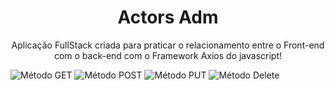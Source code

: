 <h1 align="center">Actors Adm</h1>

<p align="center">Aplicação FullStack criada para praticar o relacionamento entre o Front-end com o back-end com o Framework Axios do javascript</strong>!</p>

<img src="front/src/images/GetAllActors.gif" alt="Método GET" />

<img src="front/src/images/RegisterActor.gif" alt="Método POST" />

<img src="front/src/images/UpdateActor.gif" alt="Método PUT" />

<img src="front/src/images/DeleteActor.gif" alt="Método Delete" />
